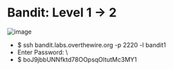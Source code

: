# Bandit: Level 1 -> 2

![image](https://github.com/zkbyqd/Write-ups/assets/90260119/76a8bae0-c960-4241-828a-2ab38bb0d6ab)

- $ ssh bandit.labs.overthewire.org -p 2220 -l bandit1
- Enter Password: \
- $ boJ9jbbUNNfktd78OOpsqOltutMc3MY1
